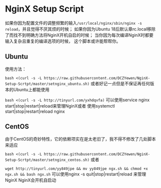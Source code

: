 # NginX Setup Script

如果你因为配置文件的调整频繁的输入`/usr/local/nginx/sbin/nginx -s reload`，并且觉得不厌其烦的时候；
如果你因为Ubuntu 18后默认章rc.local移除了而找不到明确方法将NginX开机自启的时候；
当你因为每次编译NginX时都要输入复杂且重复的编译选项的时候，
这个脚本或许能帮帮你。

## Ubuntu
使用方法：

`bash <(curl -s -L https://raw.githubusercontent.com/DCZYewen/NginX-Setup-Scrtpt/master/setnginx_ubuntu.sh)`
或者好记一点但是不保证再任何版本的Ubuntu上都能使用

`bash <(curl -s -L http://tinyurl.com/yxhdqvfa)`
可以使用service nginx start|stop|restart|reload来管理NginX或者
使用systemctl start|stop|restart|reload nginx

## CentOS
由于CentOS的奇妙特性，它的依赖项实在是太老旧了，我不得不修改了几处脚本来适应

`bash <(curl -s -L https://raw.githubusercontent.com/DCZYewen/NginX-Setup-Scrtpt/master/setnginx_centos.sh)`
或者

`wget http://tinyurl.com/yy849jpe && mv yy849jpe ngx.sh && chmod +x ngx.sh && bash ngx.sh`
可以使用nginx -s quit|stop|restart|reload 来管理NginX
NginX会开机自启动
